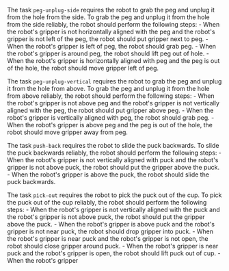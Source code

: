 

The task `peg-unplug-side` requires the robot to grab the peg and unplug it from the hole from the side.
To grab the peg and unplug it from the hole from the side reliably, the robot should perform the following steps:
    - When the robot's gripper is not horizontally aligned with the peg and the robot's gripper is not left of the peg, the robot should put gripper next to peg.
    - When the robot's gripper is left of peg, the robot should grab peg.
    - When the robot's gripper is around peg, the robot should lift peg out of hole.
    - When the robot's gripper is horizontally aligned with peg and the peg is out of the hole, the robot should move gripper left of peg.

The task `peg-unplug-vertical` requires the robot to grab the peg and unplug it from the hole from above.
To grab the peg and unplug it from the hole from above reliably, the robot should perform the following steps:
    - When the robot's gripper is not above peg and the robot's gripper is not vertically aligned with the peg, the robot should put gripper above peg.
    - When the robot's gripper is vertically aligned with peg, the robot should grab peg.
    - When the robot's gripper is above peg and the peg is out of the hole, the robot should move gripper away from peg.

The task `push-back` requires the robot to slide the puck backwards.
To slide the puck backwards reliably, the robot should perform the following steps:
    - When the robot's gripper is not vertically aligned with puck and the robot's gripper is not above puck, the robot should put the gripper above the puck.
    - When the robot's gripper is above the puck, the robot should slide the puck backwards.

The task `pick-out` requires the robot to pick the puck out of the cup.
To pick the puck out of the cup reliably, the robot should perform the following steps:
    - When the robot's gripper is not vertically aligned with the puck and the robot's gripper is not above puck, the robot should put the gripper above the puck.
    - When the robot's gripper is above puck and the robot's gripper is not near puck, the robot should drop gripper into puck.
    - When the robot's gripper is near puck and the robot's gripper is not open, the robot should close gripper around puck.
    - When the robot's gripper is near puck and the robot's gripper is open, the robot should lift puck out of cup.
    - When the robot's gripper